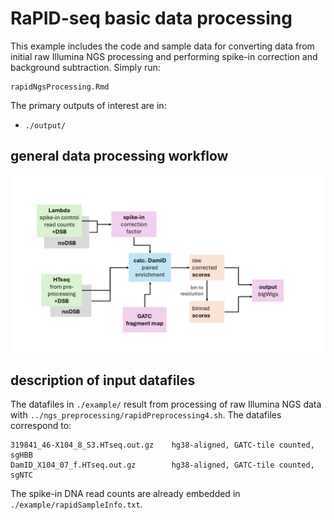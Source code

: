 # RaPID-seq basic data processing
This example includes the code and sample data for converting data from initial raw Illumina NGS processing and performing spike-in correction and background subtraction. Simply run:

```
rapidNgsProcessing.Rmd
```

The primary outputs of interest are in:

* `./output/`  


## general data processing workflow
![rapid_basic_workflow](https://github.com/yehcd/rapid-tools/blob/initial/misc/figures/rapid_basic.PNG)



## description of input datafiles
The datafiles in `./example/` result from processing of raw Illumina NGS data with `../ngs_preprocessing/rapidPreprocessing4.sh`. The datafiles correspond to:

```
319841_46-X104_8_S3.HTseq.out.gz	hg38-aligned, GATC-tile counted, sgHBB
DamID_X104_07_f.HTseq.out.gz		hg38-aligned, GATC-tile counted, sgNTC
```

The spike-in DNA read counts are already embedded in `./example/rapidSampleInfo.txt`.
